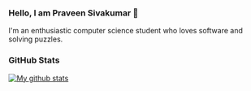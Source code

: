 ### Hello, I am Praveen Sivakumar 👋

I'm an enthusiastic computer science student who loves software and solving puzzles.   

### GitHub Stats

[![My github stats](https://github-readme-stats.vercel.app/api?username=praveenss2806&count_private=true&show_icons=true&theme=gotham)](https://github.com/anuraghazra/github-readme-stats)


